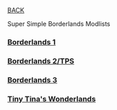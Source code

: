 
[BACK](..)

Super Simple Borderlands Modlists

### [Borderlands 1](./bl1)
### [Borderlands 2/TPS](./bl2-tps)
### [Borderlands 3](./bl3)
### [Tiny Tina's Wonderlands](./wl)